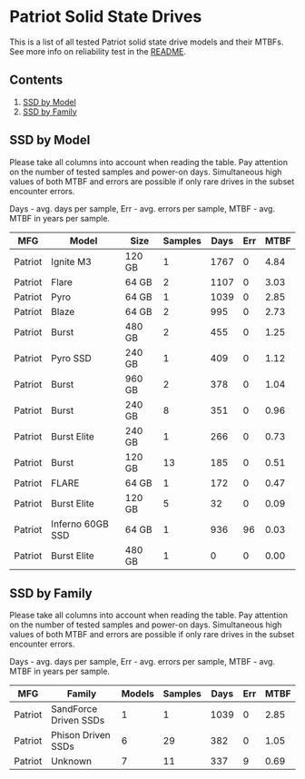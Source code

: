 Patriot Solid State Drives
==========================

This is a list of all tested Patriot solid state drive models and their MTBFs. See
more info on reliability test in the [README](https://github.com/bsdhw/SMART).

Contents
--------

1. [ SSD by Model  ](#ssd-by-model)
2. [ SSD by Family ](#ssd-by-family)

SSD by Model
------------

Please take all columns into account when reading the table. Pay attention on the
number of tested samples and power-on days. Simultaneous high values of both MTBF
and errors are possible if only rare drives in the subset encounter errors.

Days - avg. days per sample,
Err  - avg. errors per sample,
MTBF - avg. MTBF in years per sample.

| MFG       | Model              | Size   | Samples | Days  | Err   | MTBF |
|-----------|--------------------|--------|---------|-------|-------|------|
| Patriot   | Ignite M3          | 120 GB | 1       | 1767  | 0     | 4.84   |
| Patriot   | Flare              | 64 GB  | 2       | 1107  | 0     | 3.03   |
| Patriot   | Pyro               | 64 GB  | 1       | 1039  | 0     | 2.85   |
| Patriot   | Blaze              | 64 GB  | 2       | 995   | 0     | 2.73   |
| Patriot   | Burst              | 480 GB | 2       | 455   | 0     | 1.25   |
| Patriot   | Pyro SSD           | 240 GB | 1       | 409   | 0     | 1.12   |
| Patriot   | Burst              | 960 GB | 2       | 378   | 0     | 1.04   |
| Patriot   | Burst              | 240 GB | 8       | 351   | 0     | 0.96   |
| Patriot   | Burst Elite        | 240 GB | 1       | 266   | 0     | 0.73   |
| Patriot   | Burst              | 120 GB | 13      | 185   | 0     | 0.51   |
| Patriot   | FLARE              | 64 GB  | 1       | 172   | 0     | 0.47   |
| Patriot   | Burst Elite        | 120 GB | 5       | 32    | 0     | 0.09   |
| Patriot   | Inferno 60GB SSD   | 64 GB  | 1       | 936   | 96    | 0.03   |
| Patriot   | Burst Elite        | 480 GB | 1       | 0     | 0     | 0.00   |

SSD by Family
-------------

Please take all columns into account when reading the table. Pay attention on the
number of tested samples and power-on days. Simultaneous high values of both MTBF
and errors are possible if only rare drives in the subset encounter errors.

Days - avg. days per sample,
Err  - avg. errors per sample,
MTBF - avg. MTBF in years per sample.

| MFG       | Family                 | Models | Samples | Days  | Err   | MTBF |
|-----------|------------------------|--------|---------|-------|-------|------|
| Patriot   | SandForce Driven SSDs  | 1      | 1       | 1039  | 0     | 2.85   |
| Patriot   | Phison Driven SSDs     | 6      | 29      | 382   | 0     | 1.05   |
| Patriot   | Unknown                | 7      | 11      | 337   | 9     | 0.69   |
